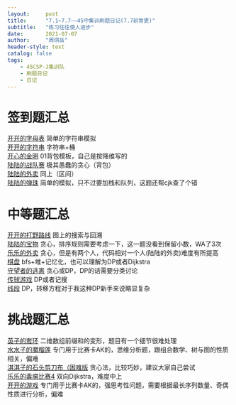 ```yaml
---
layout:     post
title:      "7.1~7.7——45中集训刷题日记(7.7前常更)"
subtitle:   "练习往往使人进步"
date:       2021-07-07 
author:     "周琪岳"
header-style: text
catalog: false
tags:
    - 45CSP-J集训队
    - 刷题日记
    - 日记
---
```

# 签到题汇总  
[开开的字母表](http://www.turingz.cn/MatchProblem?id=1561&matchId=44&num=A) 简单的字符串模拟  
[开开的字符串](http://www.turingz.cn/MatchProblem?id=1562&matchId=44&num=B) 字符串+桶  
[开心的金明](https://www.luogu.com.cn/problem/P1060) 01背包模板，自己是按降维写的  
[陆陆的战队赛](http://www.turingz.cn/MatchProblem?id=1566&matchId=43&num=A) 极其愚蠢的贪心（背包）  
[陆陆的外卖](http://www.turingz.cn/MatchProblem?id=1568&matchId=43&num=C) 同上（区间）  
[陆陆的弹珠](http://www.turingz.cn/MatchProblem?id=1570&matchId=43&num=E) 简单的模拟，只不过要加栈和队列，这题还帮cjk查了个错  

# 中等题汇总  
[开开的打野路线](http://www.turingz.cn/MatchProblem?id=1563&matchId=44&num=C) 图上的搜索与回溯  
[陆陆的宝物](http://www.turingz.cn/MatchProblem?id=1567&matchId=43&num=B) 贪心，排序规则需要考虑一下，这一题没看到保留小数，WA了3次  
[乐乐的外卖](http://www.turingz.cn/MatchProblem?id=1569&matchId=43&num=D) 贪心，但是有两个人，代码相对一个人(陆陆的外卖)难度有所提高  
[棋盘](https://www.luogu.com.cn/problem/P3956) bfs+堆+记忆化，也可以理解为DP或者Dijkstra  
[守望者的逃离](https://www.luogu.com.cn/problem/P1095) 贪心或DP，DP的话需要分类讨论  
[传球游戏](传球游戏) DP或者记搜  
[线段](https://www.luogu.com.cn/problem/P3842) DP，转移方程对于我这种DP新手来说略显复杂  

# 挑战题汇总  
[英子的套环](http://www.turingz.cn/MatchProblem?id=1471&matchId=41&num=A) 二维数组前缀和的变形，题目有一个细节很难处理  
[水水子的魔榴莲](http://www.turingz.cn/MatchProblem?id=1478&matchId=41&num=B) 专门用于比赛卡AK的，思维分析题，跟组合数学、树与图的性质相关，偏难  
[淇淇子的石头剪刀布（困难版](http://www.turingz.cn/MatchProblem?id=1483&matchId=41&num=C) 贪心法，比较巧妙，建议大家自己尝试  
[乐乐的毒瘤比赛4](http://www.turingz.cn/MatchProblem?id=1536&matchId=41&num=D) 双向Dijkstra，难度中上  
[开开的游戏](http://www.turingz.cn/MatchProblem?id=1565&matchId=41&num=E) 专门用于比赛卡AK的，强思考性问题，需要根据最长序列数量、奇偶性质进行分析，偏难  
